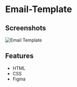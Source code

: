# Email-Template

## Screenshots

![Email Template](./SU_Template.png)


## Features

* HTML
* CSS
* Figma
